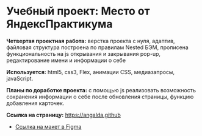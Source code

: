 # Учебный проект: Место от ЯндексПрактикума

**Четвертая проектная работа:** верстка проекта с нуля, адаптив, файловая структура построена по правилам Nested БЭМ, прописена функциональность на js открывания и закрывания pop-up, редактирование имени и информации о себе

**Используется:** html5, css3, Flex, анимации CSS, медиазапросы, javaScript. 

**Планы по доработке проекта:**  с помощью js реализовать возможность сохранения информации о себе после обновления страницы, функцию добавления карточек.

**Cсылка на страницу:**  https://angalda.github

* [Ссылка на макет в Figma](https://www.figma.com/file/2cn9N9jSkmxD84oJik7xL7/JavaScript.-Sprint-4?node-id=0%3A1)
